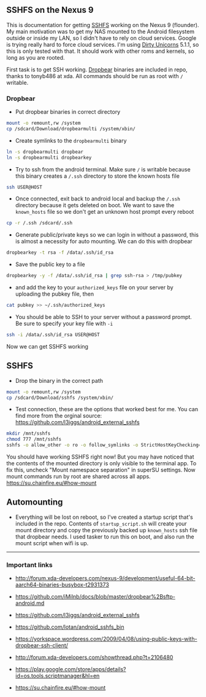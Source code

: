 ## SSHFS on the Nexus 9

This is documentation for getting [SSHFS](http://fuse.sourceforge.net/sshfs.html) working on the Nexus 9 (flounder). My main motivation was to get my NAS mounted to the Android filesystem outside or inside my LAN, so I didn't have to rely on cloud services. Google is trying really hard to force cloud services. I'm using [Dirty Unicorns](http://forum.xda-developers.com/nexus-9/orig-development/rom-dirty-unicorns-5-0-2-flounder-1-22-t3009783) 5.1.1, so this is only tested with that. It should work with other roms and kernels, so long as you are rooted.

First task is to get SSH working. [Dropbear](https://matt.ucc.asn.au/dropbear/dropbear.html) binaries are included in repo, thanks to tonyb486 at xda. All commands should be run as root with `/` writable.

### Dropbear

* Put dropbear binaries in correct directory

```bash
mount -o remount,rw /system
cp /sdcard/Download/dropbearmulti /system/xbin/
```

* Create symlinks to the `dropbearmulti` binary

```bash
ln -s dropbearmulti dropbear
ln -s dropbearmulti dropbearkey
```

* Try to ssh from the android terminal. Make sure `/` is writable because this binary creates a `/.ssh` directory to store the known hosts file

```bash
ssh USER@HOST
```

* Once connected, exit back to android local and backup the `/.ssh` directory because it gets deleted on boot. We want to save the `known_hosts` file so we don't get an unknown host prompt every reboot 

```bash
cp -r /.ssh /sdcard/.ssh
```

* Generate public/private keys so we can login in without a password, this is almost a necessity for auto mounting. We can do this with dropbear

```bash
dropbearkey -t rsa -f /data/.ssh/id_rsa
```

* Save the public key to a file

```bash
dropbearkey -y -f /data/.ssh/id_rsa | grep ssh-rsa > /tmp/pubkey

```

* and add the key to your `authorized_keys` file on your server by uploading the pubkey file, then

```bash
cat pubkey >> ~/.ssh/authorized_keys
```

* You should be able to SSH to your server without a password prompt. Be sure to specify your key file with `-i`

```bash
ssh -i /data/.ssh/id_rsa USER@HOST
```

Now we can get SSHFS working

## SSHFS

* Drop the binary in the correct path

```bash
mount -o remount,rw /system
cp /sdcard/Download/sshfs /system/xbin/
```

* Test connection, these are the options that worked best for me. You can find more from the orginal source: https://github.com/l3iggs/android_external_sshfs

```bash
mkdir /mnt/sshfs
chmod 777 /mnt/sshfs
sshfs -o allow_other -o ro -o follow_symlinks -o StrictHostKeyChecking=no -o reconnect -o TCPKeepAlive=no -o ssh_command="ssh -i /data/.ssh/id_rsa" USER@HOST:/path/on/server /mnt/sshfs
```

You should have working SSHFS right now! But you may have noticed that the contents of the mounted directory is only visible to the terminal app. To fix this, uncheck "Mount namespace separation" in superSU settings. Now mount commands run by root are shared across all apps. https://su.chainfire.eu/#how-mount

## Automounting

* Everything will be lost on reboot, so I've created a startup script that's included in the repo. Contents of `startup_script.sh` will create your mount directory and copy the previously backed up `known_hosts` ssh file that dropbear needs. I used tasker to run this on boot, and also run the mount script when wifi is up.

---

### Important links

* http://forum.xda-developers.com/nexus-9/development/useful-64-bit-aarch64-binaries-busybox-t2931373

* https://github.com/iMilnb/docs/blob/master/dropbear%2Bsftp-android.md

* https://github.com/l3iggs/android_external_sshfs

* https://github.com/lotan/android_sshfs_bin

* https://yorkspace.wordpress.com/2009/04/08/using-public-keys-with-dropbear-ssh-client/

* http://forum.xda-developers.com/showthread.php?t=2106480

* https://play.google.com/store/apps/details?id=os.tools.scriptmanager&hl=en

* https://su.chainfire.eu/#how-mount





